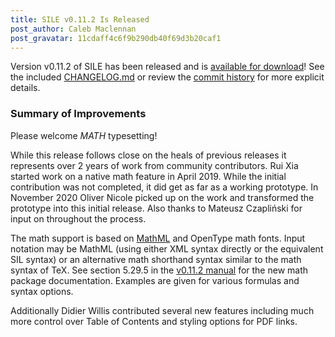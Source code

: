```yaml
---
title: SILE v0.11.2 Is Released
post_author: Caleb Maclennan
post_gravatar: 11cdaff4c6f9b290db40f69d3b20caf1
---
```

Version v0.11.2 of SILE has been released and is [available for download][release]!
See the included [CHANGELOG.md][changelog] or review the [commit history][commits] for more explicit details.

### Summary of Improvements

Please welcome *MATH* typesetting!

While this release follows close on the heals of previous releases it represents over 2 years of work from community contributors.
Rui Xia started work on a native math feature in April 2019.
While the initial contribution was not completed, it did get as far as a working prototype.
In November 2020 Oliver Nicole picked up on the work and transformed the prototype into this initial release.
Also thanks to Mateusz Czapliński for input on throughout the process.

The math support is based on [MathML][] and OpenType math fonts.
Input notation may be MathML (using either XML syntax directly or the equivalent SIL syntax) or an alternative math shorthand syntax similar to the math syntax of TeX.
See section 5.29.5 in the [v0.11.2 manual][manual] for the new math package documentation.
Examples are given for various formulas and syntax options.

Additionally Didier Willis contributed several new features including much more control over Table of Contents and styling options for PDF links.

<!-- Insert sile-0.11.2.md -->

  [release]: https://github.com/sile-typesetter/sile/releases/tag/v0.11.2
  [changelog]: https://github.com/sile-typesetter/sile/blob/master/CHANGELOG.md
  [commits]: https://github.com/sile-typesetter/sile/compare/v0.11.1...v0.11.2
  [MathML]: https://www.w3.org/Math/
  [manual]: https://sile-typesetter.org/manual/sile-0.11.2.pdf
